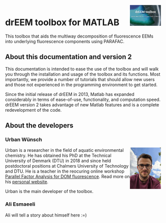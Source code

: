 <img src="top right corner logo.png" width="100" height="auto" align="right"/>

# drEEM toolbox for MATLAB
This toolbox that aids the multiway decomposition of fluorescence EEMs into underlying fluorescence components using PARAFAC.

## About this documentation and version 2
This documentation is intended to ease the use of the toolbox and will walk you through the installation and usage of the toolbox and its functions. Most importantly, we provide a number of tutorials that should allow new users and those not experienced in the programming environment to get started.

Since the initial release of drEEM in 2013, Matlab has expanded considerably in terms of ease-of-use, functionality, and computation speed. drEEM version 2 takes advantage of new Matlab features and is a complete redevelopment of the code.

## About the developers
### Urban Wünsch

<img src="dev_urban.jpeg" width="100" height="auto" align="right"/>Urban is a researcher in the field of aquatic environmental chemistry. He has obtained his PhD at the Technical University of Denmark (DTU) in 2018 and since held postdoctoral positions at Chalmers University of Technology and DTU. He is a teacher in the reocuring online workshop [Parallel Factor Analysis for DOM fluorescence](https://dreem.gitlab.io/coursepage/). Read more on his [personal website](https://ujwunsch.com).

Urban is the main developer of the toolbox.
### Ali Esmaeeli
Ali will tell a story about himself here :=)